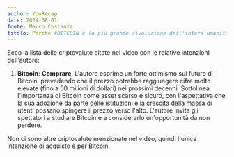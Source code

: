 ```yaml
---
author: YouRecap
date: 2024-08-01
fonte: Marco Costanza
titolo: Perchè #BITCOIN è la più grande rivoluzione dell'intera umanità
---
```


Ecco la lista delle criptovalute citate nel video con le relative intenzioni dell'autore:

1. **Bitcoin**: **Comprare**. L'autore esprime un forte ottimismo sul futuro di Bitcoin, prevedendo che il prezzo potrebbe raggiungere cifre molto elevate (fino a 50 milioni di dollari) nei prossimi decenni. Sottolinea l'importanza di Bitcoin come asset scarso e sicuro, con l'aspettativa che la sua adozione da parte delle istituzioni e la crescita della massa di utenti possano spingere il prezzo verso l'alto. L'autore invita gli spettatori a studiare Bitcoin e a considerarlo un'opportunità da non perdere.

Non ci sono altre criptovalute menzionate nel video, quindi l'unica intenzione di acquisto è per Bitcoin.
